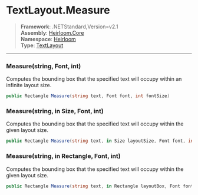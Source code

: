 # TextLayout.Measure

> **Framework**: .NETStandard,Version=v2.1  
> **Assembly**: [Heirloom.Core][0]  
> **Namespace**: [Heirloom][0]  
> **Type**: [TextLayout][1]  

--------------------------------------------------------------------------------

### Measure(string, Font, int)

Computes the bounding box that the specified text will occupy within an infinite layout size.

```cs
public Rectangle Measure(string text, Font font, int fontSize)
```

### Measure(string, in Size, Font, int)

Computes the bounding box that the specified text will occupy within the given layout size.

```cs
public Rectangle Measure(string text, in Size layoutSize, Font font, int fontSize)
```

### Measure(string, in Rectangle, Font, int)

Computes the bounding box that the specified text will occupy within the given layout size.

```cs
public Rectangle Measure(string text, in Rectangle layoutBox, Font font, int fontSize)
```

[0]: ../Heirloom.Core.md
[1]: Heirloom.TextLayout.md
